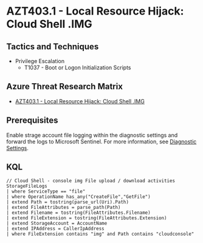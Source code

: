 # AZT403.1 - Local Resource Hijack: Cloud Shell .IMG

## Tactics and Techniques

- Privilege Escalation
  - T1037 - Boot or Logon Initialization Scripts

## Azure Threat Research Matrix

- [AZT403.1 - Local Resource Hijack: Cloud Shell .IMG](https://microsoft.github.io/Azure-Threat-Research-Matrix/PrivilegeEscalation/AZT403/AZT403-1/)

## Prerequisites

Enable strage account file logging within the diagnostic settings and forward the logs to Microsoft Sentinel. For more information, see [Diagnostic Settings](https://docs.microsoft.com/en-us/azure/storage/blobs/monitor-blob-storage?tabs=azure-portal).

## KQL

```Kusto
// Cloud Shell - console img File upload / download activities
StorageFileLogs 
| where ServiceType == "file"
| where OperationName has_any("CreateFile","GetFile")
| extend Path = tostring(parse_url(Uri).Path)
| extend FileAttributes = parse_path(Path)
| extend Filename = tostring(FileAttributes.Filename)
| extend FileExtension = tostring(FileAttributes.Extension)
| extend StorageAccount = AccountName
| extend IPAddress = CallerIpAddress
| where FileExtension contains "img" and Path contains "cloudconsole"
```
